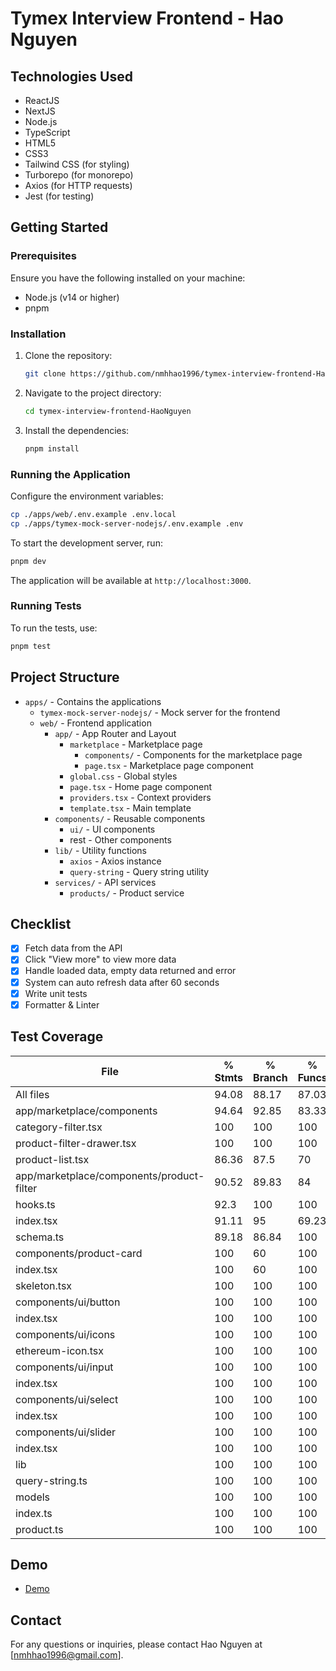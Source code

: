 # Tymex Interview Frontend - Hao Nguyen

## Technologies Used

- ReactJS
- NextJS
- Node.js
- TypeScript
- HTML5
- CSS3
- Tailwind CSS (for styling)
- Turborepo (for monorepo)
- Axios (for HTTP requests)
- Jest (for testing)

## Getting Started

### Prerequisites

Ensure you have the following installed on your machine:

- Node.js (v14 or higher)
- pnpm

### Installation

1. Clone the repository:
    ```bash
    git clone https://github.com/nmhhao1996/tymex-interview-frontend-HaoNguyen.git
    ```
2. Navigate to the project directory:
    ```bash
    cd tymex-interview-frontend-HaoNguyen
    ```
3. Install the dependencies:
    ```bash
    pnpm install
    ```

### Running the Application

Configure the environment variables:

```bash
cp ./apps/web/.env.example .env.local
cp ./apps/tymex-mock-server-nodejs/.env.example .env
```

To start the development server, run:

```bash
pnpm dev
```

The application will be available at `http://localhost:3000`.

### Running Tests

To run the tests, use:
```bash
pnpm test
```

## Project Structure
- `apps/` - Contains the applications
  - `tymex-mock-server-nodejs/` - Mock server for the frontend
  - `web/` - Frontend application
    - `app/` - App Router and Layout
      - `marketplace` - Marketplace page 
        - `components/` - Components for the marketplace page
        -  `page.tsx` - Marketplace page component
      - `global.css` - Global styles
      - `page.tsx` - Home page component
      - `providers.tsx` - Context providers
      - `template.tsx` - Main template
    - `components/` - Reusable components
      - `ui/` - UI components
      - rest - Other components
    - `lib/` - Utility functions
      - `axios` - Axios instance
      - `query-string` - Query string utility
    - `services/` - API services
      - `products/` - Product service

## Checklist

- [x] Fetch data from the API
- [x] Click "View more" to view more data
- [x] Handle loaded data, empty data returned and error
- [x] System can auto refresh data after 60 seconds
- [x] Write unit tests
- [x] Formatter & Linter

## Test Coverage

| File                                      | % Stmts | % Branch | % Funcs | % Lines | Uncovered Line #s |
| ----------------------------------------- | ------- | -------- | ------- | ------- | ----------------- |
| All files                                 | 94.08   | 88.17    | 87.03   | 93.78   |                   |
| app/marketplace/components                | 94.64   | 92.85    | 83.33   | 94.54   |                   |
| category-filter.tsx                       | 100     | 100      | 100     | 100     |                   |
| product-filter-drawer.tsx                 | 100     | 100      | 100     | 100     |                   |
| product-list.tsx                          | 86.36   | 87.5     | 70      | 86.36   | 26-32,99          |
| app/marketplace/components/product-filter | 90.52   | 89.83    | 84      | 90      |                   |
| hooks.ts                                  | 92.3    | 100      | 100     | 92.3    | 19                |
| index.tsx                                 | 91.11   | 95       | 69.23   | 91.11   | 142,163,185,206   |
| schema.ts                                 | 89.18   | 86.84    | 100     | 87.5    | 89,92,99,102      |
| components/product-card                   | 100     | 60       | 100     | 100     |                   |
| index.tsx                                 | 100     | 60       | 100     | 100     | 37-72             |
| skeleton.tsx                              | 100     | 100      | 100     | 100     |                   |
| components/ui/button                      | 100     | 100      | 100     | 100     |                   |
| index.tsx                                 | 100     | 100      | 100     | 100     |                   |
| components/ui/icons                       | 100     | 100      | 100     | 100     |                   |
| ethereum-icon.tsx                         | 100     | 100      | 100     | 100     |                   |
| components/ui/input                       | 100     | 100      | 100     | 100     |                   |
| index.tsx                                 | 100     | 100      | 100     | 100     |                   |
| components/ui/select                      | 100     | 100      | 100     | 100     |                   |
| index.tsx                                 | 100     | 100      | 100     | 100     |                   |
| components/ui/slider                      | 100     | 100      | 100     | 100     |                   |
| index.tsx                                 | 100     | 100      | 100     | 100     |                   |
| lib                                       | 100     | 100      | 100     | 100     |                   |
| query-string.ts                           | 100     | 100      | 100     | 100     |                   |
| models                                    | 100     | 100      | 100     | 100     |                   |
| index.ts                                  | 100     | 100      | 100     | 100     |                   |
| product.ts                                | 100     | 100      | 100     | 100     |                   |

## Demo
- [Demo](https://tymex-interview-fronte-git-55d6b7-hao-nguyens-projects-8a6b331a.vercel.app/marketplace)


## Contact

For any questions or inquiries, please contact Hao Nguyen at [nmhhao1996@gmail.com].
